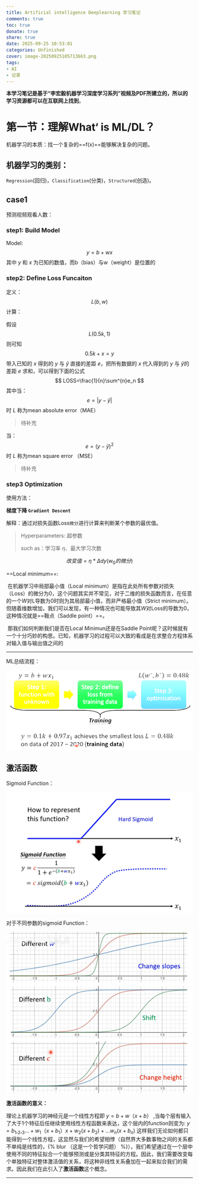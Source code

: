 ```yaml
---
title: Artificial intelligence Deeplearning 学习笔记
comments: true
toc: true
donate: true
share: true
date: 2025-09-25 10:53:01
categories: Unfinished
cover: image-20250925105713663.png
tags:
- AI
- 记录
---
```


**本学习笔记是基于“李宏毅机器学习深度学习系列”视频及PDF所建立的，所以的学习资源都可以在互联网上找到**。

# 第一节：理解What‘ is ML/DL？

机器学习的本质：找一个复杂的==f(x)==能够解决复杂的问题。

## 机器学习的类别：

`Regression`(回归)，`Classification`(分类)，`Structured`(创造)。

## case1

预测视频观看人数：

### step1: Build Model

Model:
$$
y=b+wx
$$
其中 $y$ 和 $x$ 为已知的数值，而b（bias）与w（weight）是位置的

### step2: Define Loss Funcaiton

定义：
$$
L(b,w)
$$
计算：

假设
$$
L(0.5k,1)
$$
则可知
$$
0.5k+x=y
$$
带入已知的 $x$ 得到的 $y$ 与 $\widehat{y}$ 直接的差距 $e$，把所有数据的 $x$ 代入得到的 $y$ 与 $\widehat{y}$的差距 $e$ 求和，可以得到下面的公式
$$
LOSS=\frac{1}{n}\sum^{n}e_n
$$
其中当：
$$
e=|y-\widehat{y}|
$$
时 $L$ 称为mean absolute error（MAE）

> 待补充

当：
$$
e=(y-\widehat{y})^2
$$
时 $L$ 称为mean square error （MSE）

> 待补充

### step3 Optimization

使用方法：

**梯度下降 `Gradient Descent`**

解释：通过对损失函数Loss`微分`进行计算来判断某个参数的最优值。

> Hyperparameters: 超参数
>
> such as：学习率 $\eta$、最大学习次数

$$
改变值=\eta * \Delta dy(w_0的微分)
$$



==Local minimum==: 

​	在机器学习中局部最小值（Local minimum）是指在此处所有参数对损失（Loss）的微分为0，这个问题其实并不常见，对于二维的损失函数而言，在任意的一个$W$对L导数为0时则为其局部最小值，而非严格最小值（Strict minimum）。但随着维数增加，我们可以发现，有一种情况也可能导致其$W$对Loss的导数为0，这种情况就是==鞍点（Saddle point）==。

​	那我们如何判断我们是否在Local Minimun还是在Saddle Point呢？这时候就有一个十分巧妙的构思。已知，机器学习的过程可以大致的看成是在求整合方程体系对输入值与输出值之间的

-----

ML总结流程：

![image-20250925131706899](Deeplearning-学习笔记/image-20250925131706899.png)

## 激活函数

Sigmoid Function：

![image-20250925133222014](Deeplearning-学习笔记/image-20250925133222014.png)

对于不同参数的sigmoid Function：

![image-20250925133411071](Deeplearning-学习笔记/image-20250925133411071.png)



**激活函数的意义：**

理论上机器学习的神经元是一个线性方程即 $y=b+w（x+b）$ ,当每个层有输入了大于1个特征后任继续使用线性方程函数来表达，这个层内的function则变为: $y=b_1,_2,_3...+w_1（x+b_1）x+w_2(x+b_2)+...w_n(x+b_n)$ 这样我们无论如何都只能得到一个线性方程，这显然与我们的希望相悖（自然界大多数事物之间的关系都不单纯是线性的，{% blur （这是一个哲学问题） %}），我们希望通过在一个层中使用不同的特征拟合一个能够预测或是分类其特征的方程。因此，我们需要改变每个单独特征对整体激活值的关系，将这种非线性关系叠加在一起来拟合我们的需求。因此我们在此引入了**激活函数**这个概念。

-----

